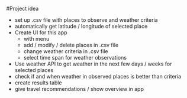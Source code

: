 #Project idea

- set up .csv file with places to observe and weather criteria
- automatically get latitude / longitude of selected place
- Create UI for this app
  - with menu
  - add / modify / delete places in .csv file
  - change weather criteria in .csv file
  - select time span for weather observations
- Use weather API to get weather in the next few days / weeks for selected places
- check if and when weather in observed places is better than criteria
- create results table
- give travel recommendations / show overview in app